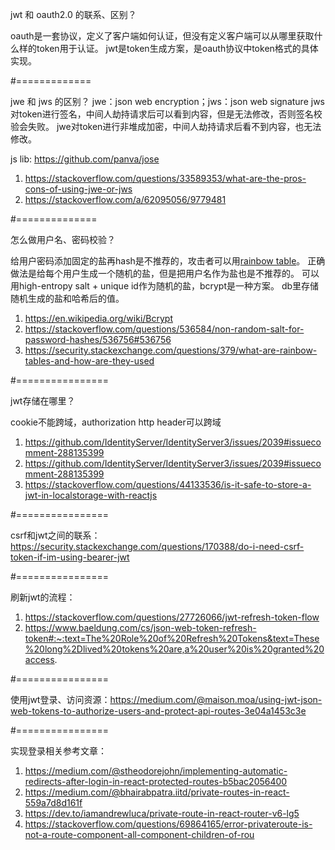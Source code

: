 jwt 和 oauth2.0 的联系、区别？

oauth是一套协议，定义了客户端如何认证，但没有定义客户端可以从哪里获取什么样的token用于认证。
jwt是token生成方案，是oauth协议中token格式的具体实现。

#=============

jwe 和 jws 的区别？
jwe：json web encryption；jws：json web signature
jws对token进行签名，中间人劫持请求后可以看到内容，但是无法修改，否则签名校验会失败。
jwe对token进行非堆成加密，中间人劫持请求后看不到内容，也无法修改。

js lib: https://github.com/panva/jose

1. https://stackoverflow.com/questions/33589353/what-are-the-pros-cons-of-using-jwe-or-jws
2. https://stackoverflow.com/a/62095056/9779481

#==============

怎么做用户名、密码校验？

给用户密码添加固定的盐再hash是不推荐的，攻击者可以用[rainbow table](https://en.wikipedia.org/wiki/Rainbow_table)。
正确做法是给每个用户生成一个随机的盐，但是把用户名作为盐也是不推荐的。
可以用high-entropy salt + unique id作为随机的盐，bcrypt是一种方案。
db里存储随机生成的盐和哈希后的值。

1. https://en.wikipedia.org/wiki/Bcrypt
2. https://stackoverflow.com/questions/536584/non-random-salt-for-password-hashes/536756#536756
3. https://security.stackexchange.com/questions/379/what-are-rainbow-tables-and-how-are-they-used

#================

jwt存储在哪里？

cookie不能跨域，authorization http header可以跨域

1. https://github.com/IdentityServer/IdentityServer3/issues/2039#issuecomment-288135399
2. https://github.com/IdentityServer/IdentityServer3/issues/2039#issuecomment-288135399
3. https://stackoverflow.com/questions/44133536/is-it-safe-to-store-a-jwt-in-localstorage-with-reactjs


#================

csrf和jwt之间的联系：https://security.stackexchange.com/questions/170388/do-i-need-csrf-token-if-im-using-bearer-jwt

#================

刷新jwt的流程：

1. https://stackoverflow.com/questions/27726066/jwt-refresh-token-flow
2. https://www.baeldung.com/cs/json-web-token-refresh-token#:~:text=The%20Role%20of%20Refresh%20Tokens&text=These%20long%2Dlived%20tokens%20are,a%20user%20is%20granted%20access.

#================

使用jwt登录、访问资源：https://medium.com/@maison.moa/using-jwt-json-web-tokens-to-authorize-users-and-protect-api-routes-3e04a1453c3e

#================

实现登录相关参考文章：
1. https://medium.com/@stheodorejohn/implementing-automatic-redirects-after-login-in-react-protected-routes-b5bac2056400
2. https://medium.com/@bhairabpatra.iitd/private-routes-in-react-559a7d8d161f
3. https://dev.to/iamandrewluca/private-route-in-react-router-v6-lg5
4. https://stackoverflow.com/questions/69864165/error-privateroute-is-not-a-route-component-all-component-children-of-rou
